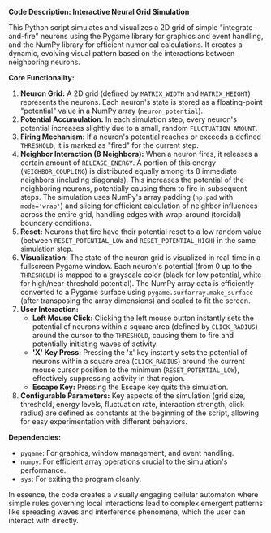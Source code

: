 **Code Description: Interactive Neural Grid Simulation**

This Python script simulates and visualizes a 2D grid of simple "integrate-and-fire" neurons using the Pygame library for graphics and event handling, and the NumPy library for efficient numerical calculations. It creates a dynamic, evolving visual pattern based on the interactions between neighboring neurons.

**Core Functionality:**

1.  **Neuron Grid:** A 2D grid (defined by `MATRIX_WIDTH` and `MATRIX_HEIGHT`) represents the neurons. Each neuron's state is stored as a floating-point "potential" value in a NumPy array (`neuron_potential`).
2.  **Potential Accumulation:** In each simulation step, every neuron's potential increases slightly due to a small, random `FLUCTUATION_AMOUNT`.
3.  **Firing Mechanism:** If a neuron's potential reaches or exceeds a defined `THRESHOLD`, it is marked as "fired" for the current step.
4.  **Neighbor Interaction (8 Neighbors):** When a neuron fires, it releases a certain amount of `RELEASE_ENERGY`. A portion of this energy (`NEIGHBOR_COUPLING`) is distributed equally among its 8 immediate neighbors (including diagonals). This increases the potential of the neighboring neurons, potentially causing them to fire in subsequent steps. The simulation uses NumPy's array padding (`np.pad` with `mode='wrap'`) and slicing for efficient calculation of neighbor influences across the entire grid, handling edges with wrap-around (toroidal) boundary conditions.
5.  **Reset:** Neurons that fire have their potential reset to a low random value (between `RESET_POTENTIAL_LOW` and `RESET_POTENTIAL_HIGH`) in the same simulation step.
6.  **Visualization:** The state of the neuron grid is visualized in real-time in a fullscreen Pygame window. Each neuron's potential (from 0 up to the `THRESHOLD`) is mapped to a grayscale color (black for low potential, white for high/near-threshold potential). The NumPy array data is efficiently converted to a Pygame surface using `pygame.surfarray.make_surface` (after transposing the array dimensions) and scaled to fit the screen.
7.  **User Interaction:**
    *   **Left Mouse Click:** Clicking the left mouse button instantly sets the potential of neurons within a square area (defined by `CLICK_RADIUS`) around the cursor to the `THRESHOLD`, causing them to fire and potentially initiating waves of activity.
    *   **'X' Key Press:** Pressing the 'x' key instantly sets the potential of neurons within a square area (`CLICK_RADIUS`) around the current mouse cursor position to the minimum (`RESET_POTENTIAL_LOW`), effectively suppressing activity in that region.
    *   **Escape Key:** Pressing the Escape key quits the simulation.
8.  **Configurable Parameters:** Key aspects of the simulation (grid size, threshold, energy levels, fluctuation rate, interaction strength, click radius) are defined as constants at the beginning of the script, allowing for easy experimentation with different behaviors.

**Dependencies:**

*   `pygame`: For graphics, window management, and event handling.
*   `numpy`: For efficient array operations crucial to the simulation's performance.
*   `sys`: For exiting the program cleanly.

In essence, the code creates a visually engaging cellular automaton where simple rules governing local interactions lead to complex emergent patterns like spreading waves and interference phenomena, which the user can interact with directly.
